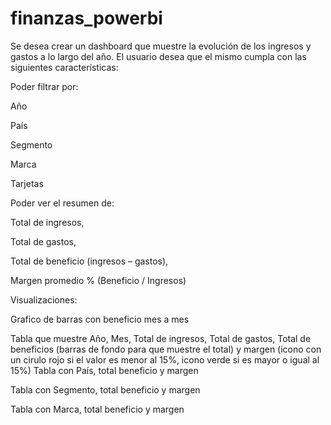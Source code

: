 # finanzas_powerbi

Se desea crear un dashboard que muestre la evolución de los ingresos y gastos a lo largo del año. El usuario desea que el mismo cumpla con las siguientes características:

Poder filtrar por:

Año

País

Segmento

Marca

Tarjetas

Poder ver el resumen de:

Total de ingresos,

Total de gastos,

Total de beneficio (ingresos – gastos),

Margen promedio % (Beneficio / Ingresos)

Visualizaciones:

Grafico de barras con beneficio mes a mes

Tabla que muestre Año, Mes, Total de ingresos, Total de gastos, Total de beneficios (barras de fondo para que muestre el total) y margen (icono con un cirulo rojo si el valor es menor al 15%, icono verde si es mayor o igual al 15%)
Tabla con País, total beneficio y margen

Tabla con Segmento, total beneficio y margen

Tabla con Marca, total beneficio y margen
